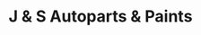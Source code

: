 ---
title: "J & S Autoparts & Paints"
url: /dun-laoghaire/j-and-s-autoparts-and-paints/
shop: car parts
---